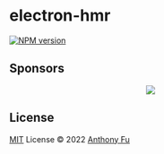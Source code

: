 # electron-hmr

[![NPM version](https://img.shields.io/npm/v/pkg-name?color=a1b858&label=)](https://www.npmjs.com/package/pkg-name)

## Sponsors

<p align="center">
  <a href="https://cdn.jsdelivr.net/gh/antfu/static/sponsors.svg">
    <img src='https://cdn.jsdelivr.net/gh/antfu/static/sponsors.svg'/>
  </a>
</p>

## License

[MIT](./LICENSE) License © 2022 [Anthony Fu](https://github.com/antfu)
